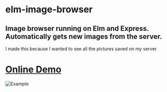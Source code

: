 # elm-image-browser
## Image browser running on Elm and Express. Automatically gets new images from the server.

I made this because I wanted to see all the pictures saved on my server.

# [Online Demo](http://koti.tamk.fi/~c7jnyste/image-viewer/)

![Example](https://i.imgur.com/hdF2eHQ.jpg)


